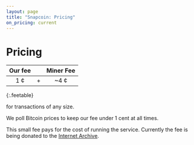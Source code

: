 ```yaml
---
layout: page
title: "Snapcoin: Pricing"
on_pricing: current
---
```


Pricing
=======

| Our fee | | Miner Fee |
|:--------:|:-:|:-------:|
| 1 &cent; | +| ~4 &cent;|
{:.feetable}

for transactions of any size.

We poll Bitcoin prices to keep our
fee under 1 cent at all times.

This small fee pays for the cost
of running the service. Currently the
fee is being donated to the [Internet Archive](https://archive.org).